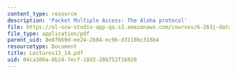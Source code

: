 ```yaml
---
content_type: resource
description: 'Packet Multiple Access: The Aloha protocol'
file: https://ol-ocw-studio-app-qa.s3.amazonaws.com/courses/6-263j-data-communication-networks-fall-2002/04ca100a8b247ecf18d328b752f1b929_Lectures13_14.pdf
file_type: application/pdf
parent_uid: 8e8f669d-ee24-2b04-ec9b-d3110bc316b4
resourcetype: Document
title: Lectures13_14.pdf
uid: 04ca100a-8b24-7ecf-18d3-28b752f1b929
---
```

